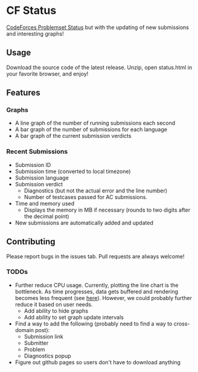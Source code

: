 # CF Status
[CodeForces Problemset Status](https://codeforces.com/problemset/status) but with the updating of new submissions and interesting graphs!

## Usage
Download the source code of the latest release. Unzip, open status.html in your favorite browser, and enjoy!

## Features
### Graphs
* A line graph of the number of running submissions each second
* A bar graph of the number of submissions for each language
* A bar graph of the current submission verdicts

### Recent Submissions
* Submission ID
* Submission time (converted to local timezone)
* Submission language
* Submission verdict
  * Diagnostics (but not the actual error and the line number)
  * Number of testcases passed for AC submissions.
* Time and memory used
  * Displays the memory in MB if necessary (rounds to two digits after the decimal point)
* New submissions are automatically added and updated

## Contributing
Please report bugs in the issues tab. Pull requests are always welcome!

### TODOs
* Further reduce CPU usage. Currently, plotting the line chart is the bottleneck. As time progresses, data gets buffered and rendering becomes less frequent (see [here](https://github.com/skittles1412/CF-Status/blob/master/status.html#L113-L116)). However, we could probably further reduce it based on user needs.
  * Add ability to hide graphs
  * Add ability to set graph update intervals
* Find a way to add the following (probably need to find a way to cross-domain post):
  * Submission link
  * Submitter
  * Problem
  * Diagnostics popup
* Figure out github pages so users don't have to download anything
